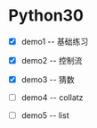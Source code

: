 # Python30  

- [x] demo1 -- 基础练习  
- [x] demo2 -- 控制流  
- [x] demo3 -- 猜数
- [ ] demo4 -- collatz
- [ ] demo5 -- list


